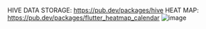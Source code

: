 HIVE DATA STORAGE: https://pub.dev/packages/hive
HEAT MAP: https://pub.dev/packages/flutter_heatmap_calendar
![image](https://user-images.githubusercontent.com/114938111/204898289-18df4e92-3bcc-411e-a600-291f8c06e1a3.png)
